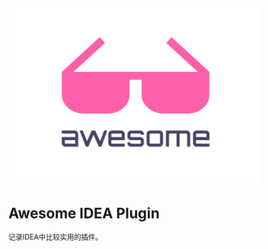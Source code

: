 <div align="center">
	<img width="500" height="350" src="./media/awesome-logo.svg" alt="Awesome">
</div>

# Awesome IDEA Plugin

记录IDEA中比较实用的插件。
